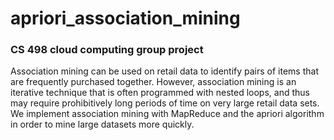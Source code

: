 # apriori_association_mining

### CS 498 cloud computing group project 

Association mining can be used on retail data to identify pairs of items that are frequently purchased together. However, association mining is an iterative technique that is often programmed with nested loops, and thus may require prohibitively long periods of time on very large retail data sets. We implement association mining with MapReduce and the apriori algorithm in order to mine large datasets more quickly. 